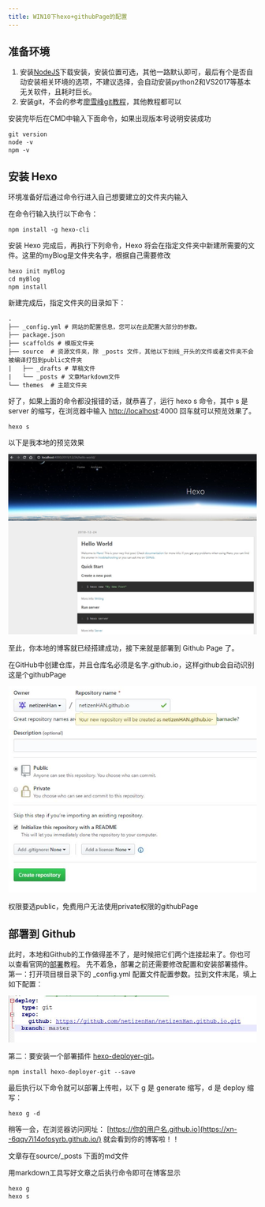 ```yaml
---
title: WIN10下hexo+githubPage的配置
---
```

## 准备环境

1. 安装[NodeJS](https://nodejs.org/en/)下载安装，安装位置可选，其他一路默认即可，最后有个是否自动安装相关环境的选项，不建议选择，会自动安装python2和VS2017等基本无关软件，且耗时巨长。
2. 安装git，不会的参考[廖雪峰git教程](https://www.liaoxuefeng.com/wiki/896043488029600)，其他教程都可以

安装完毕后在CMD中输入下面命令，如果出现版本号说明安装成功

```
git version
node -v
npm -v
```

## 安装 Hexo

环境准备好后通过命令行进入自己想要建立的文件夹内输入

在命令行输入执行以下命令：

```
npm install -g hexo-cli
```

安装 Hexo 完成后，再执行下列命令，Hexo 将会在指定文件夹中新建所需要的文件。这里的myBlog是文件夹名字，根据自己需要修改

```
hexo init myBlog
cd myBlog
npm install
```

新建完成后，指定文件夹的目录如下：

```
.
├── _config.yml # 网站的配置信息，您可以在此配置大部分的参数。 
├── package.json
├── scaffolds # 模版文件夹
├── source  # 资源文件夹，除 _posts 文件，其他以下划线_开头的文件或者文件夹不会被编译打包到public文件夹
|   ├── _drafts # 草稿文件
|   └── _posts # 文章Markdowm文件 
└── themes  # 主题文件夹
```

好了，如果上面的命令都没报错的话，就恭喜了，运行 hexo s 命令，其中 s 是 server 的缩写，在浏览器中输入 [http://localhost](http://localhost/):4000 回车就可以预览效果了。

```
hexo s
```

以下是我本地的预览效果

![image](../images/本地配置hexo成功截图.jpg)

至此，你本地的博客就已经搭建成功，接下来就是部署到 Github Page 了。

在GitHub中创建仓库，并且仓库名必须是名字.github.io，这样github会自动识别这是个githubPage

![image](../images/创建GithubPage仓库截图.jpg)

权限要选public，免费用户无法使用private权限的githubPage

## 部署到 Github

此时，本地和Github的工作做得差不了，是时候把它们两个连接起来了。你也可以查看官网的[部署](https://hexo.io/zh-cn/docs/deployment)教程。
先不着急，部署之前还需要修改配置和安装部署插件。
第一：打开项目根目录下的 _config.yml 配置文件配置参数。拉到文件末尾，填上如下配置：

![image](../images/yml配置截图.jpg)

第二：要安装一个部署插件 [hexo-deployer-git](https://github.com/hexojs/hexo-deployer-git)。

```
npm install hexo-deployer-git --save
```

最后执行以下命令就可以部署上传啦，以下 g 是 generate 缩写，d 是 deploy 缩写：

```
hexo g -d
```

稍等一会，在浏览器访问网址： [https://你的用户名.github.io](https://xn--6qqv7i14ofosyrb.github.io/) 就会看到你的博客啦！！

文章存在source/_posts 下面的md文件

用markdown工具写好文章之后执行命令即可在博客显示

```
hexo g
hexo s
```






